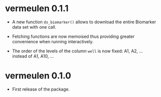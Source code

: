 # vermeulen 0.1.1

* A new function `ds_biomarker()` allows to download the entire Biomarker data
set with one call.

* Fetching functions are now memoised thus providing greater convenience when
running interactively.

* The order of the levels of the column `well` is now fixed: A1, A2, ... instead
of A1, A10, ...

# vermeulen 0.1.0

* First release of the package.

